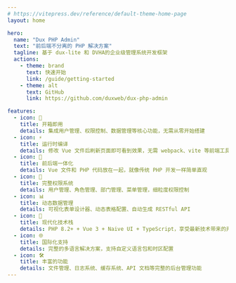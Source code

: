 ```yaml
---
# https://vitepress.dev/reference/default-theme-home-page
layout: home

hero:
  name: "Dux PHP Admin"
  text: "前后端不分离的 PHP 解决方案"
  tagline: 基于 dux-lite 和 DVHA的企业级管理系统开发框架
  actions:
    - theme: brand
      text: 快速开始
      link: /guide/getting-started
    - theme: alt
      text: GitHub
      link: https://github.com/duxweb/dux-php-admin

features:
  - icon: 🚀
    title: 开箱即用
    details: 集成用户管理、权限控制、数据管理等核心功能，无需从零开始搭建
  - icon: ⚡
    title: 运行时编译
    details: 修改 Vue 文件后刷新页面即可看到效果，无需 webpack、vite 等前端工具链
  - icon: 🎯
    title: 前后端一体化
    details: Vue 文件和 PHP 代码放在一起，就像传统 PHP 开发一样简单直观
  - icon: 🔐
    title: 完整权限系统
    details: 用户管理、角色管理、部门管理、菜单管理，细粒度权限控制
  - icon: 📊
    title: 动态数据管理
    details: 可视化表单设计器、动态表格配置、自动生成 RESTful API
  - icon: 🎨
    title: 现代化技术栈
    details: PHP 8.2+ + Vue 3 + Naive UI + TypeScript，享受最新技术带来的开发体验
  - icon: 🌐
    title: 国际化支持
    details: 完整的多语言解决方案，支持自定义语言包和时区配置
  - icon: 🛠️
    title: 丰富的功能
    details: 文件管理、日志系统、缓存系统、API 文档等完整的后台管理功能
---
```


